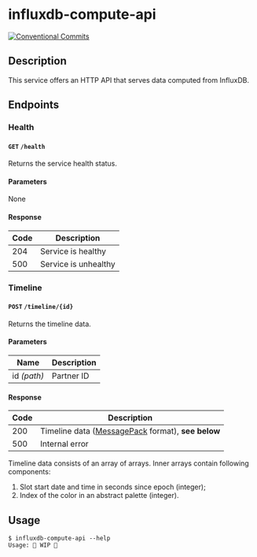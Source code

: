 <!-- markdownlint-configure-file
{
    "no-duplicate-header": {
        "siblings_only": true
    }
}
-->

# influxdb-compute-api

[![Conventional Commits](https://img.shields.io/badge/Conventional%20Commits-1.0.0-yellow.svg)](https://conventionalcommits.org)

## Description

This service offers an HTTP API that serves data computed from InfluxDB.

## Endpoints

### Health

#### `GET` `/health`

Returns the service health status.

#### Parameters

None

#### Response

| Code | Description          |
| ---- | -------------------- |
| 204  | Service is healthy   |
| 500  | Service is unhealthy |

### Timeline

#### `POST` `/timeline/{id}`

Returns the timeline data.

#### Parameters

| Name        | Description |
| ----------- | ----------- |
| id _(path)_ | Partner ID  |

#### Response

| Code | Description                                                  |
| ---- | ------------------------------------------------------------ |
| 200  | Timeline data ([MessagePack][msgpack] format), __see below__ |
| 500  | Internal error                                               |

Timeline data consists of an array of arrays. Inner arrays contain following components:

1. Slot start date and time in seconds since epoch (integer);
2. Index of the color in an abstract palette (integer).

[msgpack]: https://msgpack.org/

## Usage

```ShellSession
$ influxdb-compute-api --help
Usage: 🚧 WIP 🚧
```
